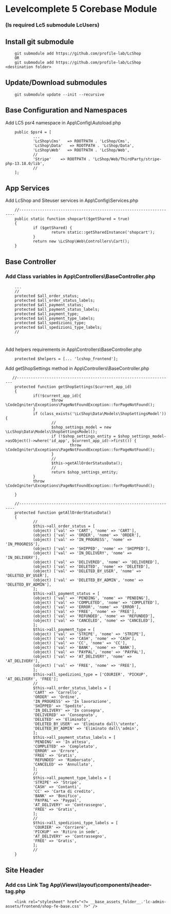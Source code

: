 # Levelcomplete 5 Corebase Module

### (Is required Lc5 submodule LcUsers)

## Install git submodule

        git submodule add https://github.com/profile-lab/LcShop
        OR 
        git submodule add https://github.com/profile-lab/LcShop <destination folder>

## Update/Download submodules
        
        git submodule update --init --recursive

## Base Configuration and Namespaces


Add LC5 psr4 namespace in App\Config\Autoload.php
        
        public $psr4 = [
                ...
                'LcShop\Cms'   => ROOTPATH . 'LcShop/Cms',
                'LcShop\Data'   => ROOTPATH . 'LcShop/Data',
                'LcShop\Web'   => ROOTPATH . 'LcShop/Web',
                // 
                'Stripe'    => ROOTPATH . 'LcShop/Web/ThirdParty/stripe-php-13.18.0/lib',
                //
        ];


## App Services

Add LcShop and Siteuser services in App\Config\Services.php


        //--------------------------------------------------------------------
        public static function shopcart($getShared = true)
        {
                if ($getShared) {
                        return static::getSharedInstance('shopcart');
                }
                return new \LcShop\Web\Controllers\Cart();
        }

## Base Controller 

### Add Class variables in App\Controllers\BaseController.php

        ...
        // 
        protected $all_order_status;
        protected $all_order_status_labels;
        protected $all_payment_status;
        protected $all_payment_status_labels;
        protected $all_payment_type;
        protected $all_payment_type_labels;
        protected $all_spedizioni_type;
        protected $all_spedizioni_type_labels;
        // 

#

Add helpers requirements in App\Controllers\BaseController.php

        protected $helpers = [... 'lcshop_frontend'];

Add getShopSettings method in App\Controllers\BaseController.php

       //--------------------------------------------------------------------
        protected function getShopSettings($current_app_id)
        {
                if(!$current_app_id){
                        throw \CodeIgniter\Exceptions\PageNotFoundException::forPageNotFound();
                }
                if (class_exists('\LcShop\Data\Models\ShopSettingsModel')) {
                        // 
                        $shop_settings_model = new \LcShop\Data\Models\ShopSettingsModel();
                        if (!$shop_settings_entity = $shop_settings_model->asObject()->where('id_app', $current_app_id)->first()) {
                                throw \CodeIgniter\Exceptions\PageNotFoundException::forPageNotFound();
                        }
                        // 
                        $this->getAllOrderStatusData();
                        //  
                        return $shop_settings_entity;
                }
                throw \CodeIgniter\Exceptions\PageNotFoundException::forPageNotFound();

        }

        //--------------------------------------------------------------------
        protected function getAllOrderStatusData()
        {
                // 
                $this->all_order_status = [
                (object) ['val' => 'CART', 'nome' => 'CART'],
                (object) ['val' => 'ORDER', 'nome' => 'ORDER'],
                (object) ['val' => 'IN_PROGRESS', 'nome' => 'IN_PROGRESS'],
                (object) ['val' => 'SHIPPED', 'nome' => 'SHIPPED'],
                (object) ['val' => 'IN_DELIVERY', 'nome' => 'IN_DELIVERY'],
                (object) ['val' => 'DELIVERED', 'nome' => 'DELIVERED'],
                (object) ['val' => 'DELETED', 'nome' => 'DELETED'],
                (object) ['val' => 'DELETED_BY_USER', 'nome' => 'DELETED_BY_USER'],
                (object) ['val' => 'DELETED_BY_ADMIN', 'nome' => 'DELETED_BY_ADMIN'],
                ];
                $this->all_payment_status = [
                (object) ['val' => 'PENDING', 'nome' => 'PENDING'],
                (object) ['val' => 'COMPLETED', 'nome' => 'COMPLETED'],
                (object) ['val' => 'ERROR', 'nome' => 'ERROR'],
                (object) ['val' => 'FREE', 'nome' => 'FREE'],
                (object) ['val' => 'REFUNDED', 'nome' => 'REFUNDED'],
                (object) ['val' => 'CANCELED', 'nome' => 'CANCELED'],
                ];
                $this->all_payment_type = [
                (object) ['val' => 'STRIPE', 'nome' => 'STRIPE'],
                (object) ['val' => 'CASH', 'nome' => 'CASH'],
                (object) ['val' => 'CC', 'nome' => 'CC'],
                (object) ['val' => 'BANK', 'nome' => 'BANK'],
                (object) ['val' => 'PAYPAL', 'nome' => 'PAYPAL'],
                (object) ['val' => 'AT_DELIVERY', 'nome' => 'AT_DELIVERY'],
                (object) ['val' => 'FREE', 'nome' => 'FREE'],
                ];
                $this->all_spedizioni_type = ['COURIER', 'PICKUP', 'AT_DELIVERY', 'FREE'];
                // 
                $this->all_order_status_labels = [
                'CART' => 'Carrello',
                'ORDER' => 'Ordine',
                'IN_PROGRESS' => 'In lavorazione',
                'SHIPPED' => 'Spedito',
                'IN_DELIVERY' => 'In consegna',
                'DELIVERED' => 'Consegnato',
                'DELETED' => 'Eliminato',
                'DELETED_BY_USER' => 'Eliminato dall\'utente',
                'DELETED_BY_ADMIN' => 'Eliminato dall\'admin',
                ];
                $this->all_payment_status_labels = [
                'PENDING' => 'In attesa',
                'COMPLETED' => 'Completato',
                'ERROR' => 'Errore',
                'FREE' => 'Gratis',
                'REFUNDED' => 'Rimborsato',
                'CANCELED' => 'Annullato',
                ];
                // 
                $this->all_payment_type_labels = [
                'STRIPE' => 'Stripe',
                'CASH' => 'Contanti',
                'CC' => 'Carta di credito',
                'BANK' => 'Bonifico',
                'PAYPAL' => 'Paypal',
                'AT_DELIVERY' => 'Contrassegno',
                'FREE' => 'Gratis',
                ];
                // 
                $this->all_spedizioni_type_labels = [
                'COURIER' => 'Corriere',
                'PICKUP' => 'Ritiro in sede',
                'AT_DELIVERY' => 'Contrassegno',
                'FREE' => 'Gratis',
                ];
                // 
        }

## Site Header 

### Add css Link Tag  App\Views\layout\components\header-tag.php

        <link rel="stylesheet" href="<?= __base_assets_folder__.'lc-admin-assets/frontend/shop-fe-base.css' ?>" />

